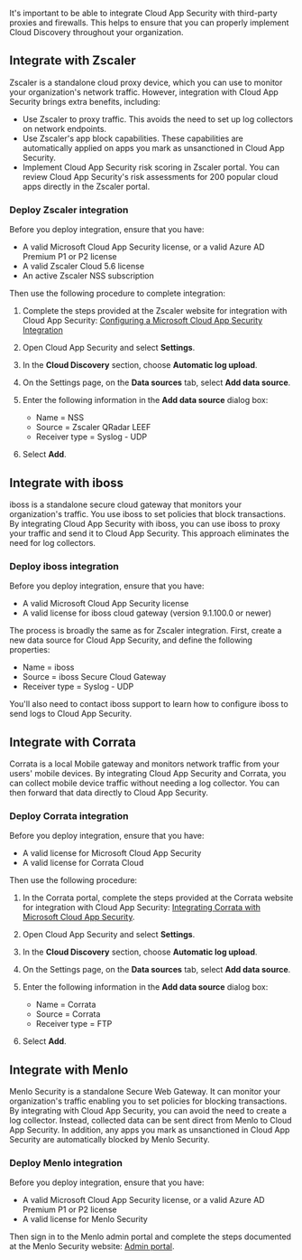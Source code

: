It's important to be able to integrate Cloud App Security with third-party proxies and firewalls. This helps to ensure that you can properly implement Cloud Discovery throughout your organization.

## Integrate with Zscaler

Zscaler is a standalone cloud proxy device, which you can use to monitor your organization's network traffic. However, integration with Cloud App Security brings extra benefits, including:

- Use Zscaler to proxy traffic. This avoids the need to set up log collectors on network endpoints.
- Use Zscaler's app block capabilities. These capabilities are automatically applied on apps you mark as unsanctioned in Cloud App Security.
- Implement Cloud App Security risk scoring in Zscaler portal. You can review Cloud App Security's risk assessments for 200 popular cloud apps directly in the Zscaler portal.

### Deploy Zscaler integration

Before you deploy integration, ensure that you have:

- A valid Microsoft Cloud App Security license, or a valid Azure AD Premium P1 or P2 license
- A valid Zscaler Cloud 5.6 license
- An active Zscaler NSS subscription

Then use the following procedure to complete integration:

1. Complete the steps provided at the Zscaler website for integration with Cloud App Security: [Configuring a Microsoft Cloud App Security Integration](https://help.zscaler.com/zia/configuring-mcas-integration?azure-portal=true)
2. Open Cloud App Security and select **Settings**.
3. In the **Cloud Discovery** section, choose **Automatic log upload**.
4. On the Settings page, on the **Data sources** tab, select **Add data source**.
5. Enter the following information in the **Add data source** dialog box:

   - Name = NSS
   - Source = Zscaler QRadar LEEF
   - Receiver type = Syslog - UDP

6. Select **Add**.

## Integrate with iboss

iboss is a standalone secure cloud gateway that monitors your organization's traffic. You use iboss to set policies that block transactions. By integrating Cloud App Security with iboss, you can use iboss to proxy your traffic and send it to Cloud App Security. This approach eliminates the need for log collectors.

### Deploy iboss integration

Before you deploy integration, ensure that you have:

- A valid Microsoft Cloud App Security license
- A valid license for iboss cloud gateway (version 9.1.100.0 or newer)

The process is broadly the same as for Zscaler integration. First, create a new data source for Cloud App Security, and define the following properties:

- Name = iboss
- Source = iboss Secure Cloud Gateway
- Receiver type = Syslog - UDP

You'll also need to contact iboss support to learn how to configure iboss to send logs to Cloud App Security.

## Integrate with Corrata

Corrata is a local Mobile gateway and monitors network traffic from your users' mobile devices. By integrating Cloud App Security and Corrata, you can collect mobile device traffic without needing a log collector. You can then forward that data directly to Cloud App Security.

### Deploy Corrata integration

Before you deploy integration, ensure that you have:

- A valid license for Microsoft Cloud App Security
- A valid license for Corrata Cloud

Then use the following procedure:

1. In the Corrata portal, complete the steps provided at the Corrata website for integration with Cloud App Security: [Integrating Corrata with Microsoft Cloud App Security](https://corrata.com/microsoft-mcas-onboarding?azure-portal=true).
2. Open Cloud App Security and select **Settings**.
3. In the **Cloud Discovery** section, choose **Automatic log upload**.
4. On the Settings page, on the **Data sources** tab, select **Add data source**.
5. Enter the following information in the **Add data source** dialog box:

   - Name = Corrata
   - Source = Corrata
   - Receiver type = FTP

6. Select **Add**.

## Integrate with Menlo

Menlo Security is a standalone Secure Web Gateway. It can monitor your organization's traffic enabling you to set policies for blocking transactions. By integrating with Cloud App Security, you can avoid the need to create a log collector. Instead, collected data can be sent direct from Menlo to Cloud App Security. In addition, any apps you mark as unsanctioned in Cloud App Security are automatically blocked by Menlo Security.

### Deploy Menlo integration

Before you deploy integration, ensure that you have:

- A valid Microsoft Cloud App Security license, or a valid Azure AD Premium P1 or P2 license
- A valid license for Menlo Security

Then sign in to the Menlo admin portal and complete the steps documented at the Menlo Security website: [Admin portal](https://admin.menlosecurity.com/docs/guides/web_admin_settings_casb.html?highlight=microsoft).
